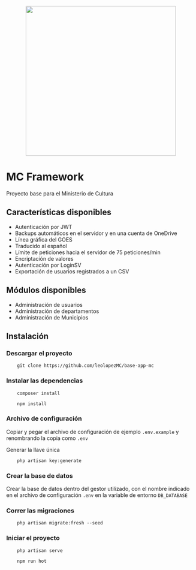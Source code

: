 <p align="center"><a href="https://laravel.com" target="_blank"><img src="https://www.cultura.gob.sv/wp-content/uploads/2021/06/MinisterioCultura.png" width="400"></a></p>

# MC Framework

Proyecto base para el Ministerio de Cultura

## Características disponibles

-   Autenticación por JWT
-   Backups automáticos en el servidor y en una cuenta de OneDrive
-   Línea gráfica del GOES
-   Traducido al español
-   Límite de peticiones hacia el servidor de 75 peticiones/min
-   Encriptación de valores
-   Autenticación por LoginSV
-   Exportación de usuarios registrados a un CSV

## Módulos disponibles

-   Administración de usuarios
-   Administración de departamentos
-   Administración de Municipios

## Instalación

### Descargar el proyecto

        git clone https://github.com/leolopezMC/base-app-mc

### Instalar las dependencias

        composer install

        npm install

### Archivo de configuración

Copiar y pegar el archivo de configuración de ejemplo `.env.example` y renombrando la copia como `.env`

Generar la llave única

        php artisan key:generate

### Crear la base de datos

Crear la base de datos dentro del gestor utilizado, con el nombre indicado en el archivo de configuración `.env` en la variable de entorno `DB_DATABASE`

### Correr las migraciones

        php artisan migrate:fresh --seed

### Iniciar el proyecto

        php artisan serve

        npm run hot
